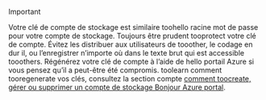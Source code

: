 > [!IMPORTANT]
> Votre clé de compte de stockage est similaire toohello racine mot de passe pour votre compte de stockage. Toujours être prudent tooprotect votre clé de compte. Évitez les distribuer aux utilisateurs de tooother, le codage en dur il, ou l’enregistrer n’importe où dans le texte brut qui est accessible tooothers. Régénérez votre clé de compte à l’aide de hello portail Azure si vous pensez qu’il a peut-être été compromis. toolearn comment tooregenerate vos clés, consultez la section compte [comment toocreate, gérer ou supprimer un compte de stockage Bonjour Azure portal](../articles/storage/common/storage-create-storage-account.md#manage-your-storage-account).
> 
> 
